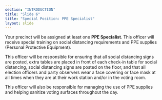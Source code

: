 ```yaml
---
section: "INTRODUCTION"
title: "Slide 6"
title: "Special Position: PPE Specialist"
layout: slide
---
```


Your precinct will be assigned at least one **PPE Specialist**. This officer will receive special training on social distancing requirements and PPE supplies (Personal Protective Equipment).

This officer will be responsible for ensuring that all social distancing signs are posted, extra tables are placed in front of each check-in table for social distancing, social distancing signs are posted on the floor, and that all election officers and party observers wear a face covering or face mask at all times when they are at their work station and/or in the voting room.

This officer will also be responsible for managing the use of PPE supplies and helping sanitize voting surfaces throughout the day.



